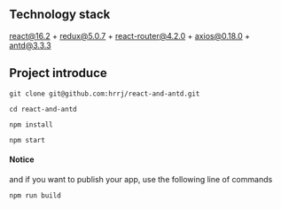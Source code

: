 ## Technology stack  
react@16.2 + redux@5.0.7 + react-router@4.2.0 + axios@0.18.0 + antd@3.3.3  

## Project introduce

```
git clone git@github.com:hrrj/react-and-antd.git 

cd react-and-antd 

npm install 

npm start 
```

#### Notice

and if you want to publish your app, use the following line of commands
```
npm run build 

```
